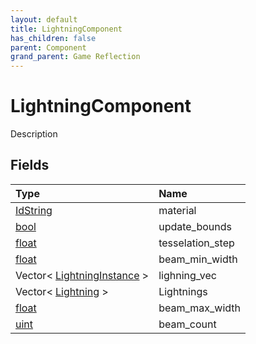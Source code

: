 ```yaml
---
layout: default
title: LightningComponent
has_children: false
parent: Component
grand_parent: Game Reflection
---
```

# LightningComponent
Description 

## Fields

| Type | Name |
|:-------------|:--------------|
| [IdString](/docs/game-reflection/components/id_string) | material |
| [bool](/docs/game-reflection/components/bool) | update_bounds |
| [float](/docs/game-reflection/components/float) | tesselation_step |
| [float](/docs/game-reflection/components/float) | beam_min_width |
| Vector< [LightningInstance](/docs/game-reflection/classes/lightning_instance) > | lighning_vec |
| Vector< [Lightning](/docs/game-reflection/classes/lightning) > | Lightnings |
| [float](/docs/game-reflection/components/float) | beam_max_width |
| [uint](/docs/game-reflection/components/uint) | beam_count |

